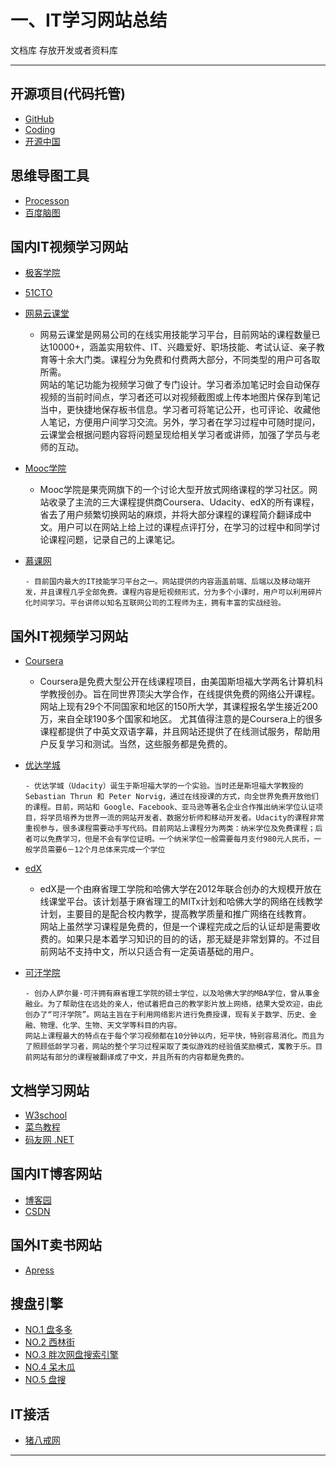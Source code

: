 # 一、IT学习网站总结

文档库 存放开发或者资料库

---
## 开源项目(代码托管)

- [GitHub](https://github.com/)
- [Coding](https://coding.net/)
- [开源中国](https://www.oschina.net/)

##  思维导图工具

- [Processon](https://www.processon.com/)
- [百度脑图](http://naotu.baidu.com/)


## 国内IT视频学习网站

-  [极客学院](https://www.jikexueyuan.com/)
-  [51CTO](http://edu.51cto.com/)
-  [网易云课堂](http://study.163.com/)

     - 网易云课堂是网易公司的在线实用技能学习平台，目前网站的课程数量已达10000+，涵盖实用软件、IT、兴趣爱好、职场技能、考试认证、亲子教育等十余大门类。课程分为免费和付费两大部分，不同类型的用户可各取所需。  
网站的笔记功能为视频学习做了专门设计。学习者添加笔记时会自动保存视频的当前时间点，学习者还可以对视频截图或上传本地图片保存到笔记当中，更快捷地保存板书信息。学习者可将笔记公开，也可评论、收藏他人笔记，方便用户间学习交流。另外，学习者在学习过程中可随时提问，云课堂会根据问题内容将问题呈现给相关学习者或讲师，加强了学员与老师的互动。
-  [Mooc学院](http://mooc.guokr.com/)

      - Mooc学院是果壳网旗下的一个讨论大型开放式网络课程的学习社区。网站收录了主流的三大课程提供商Coursera、Udacity、edX的所有课程，省去了用户频繁切换网站的麻烦，并将大部分课程的课程简介翻译成中文。用户可以在网站上给上过的课程点评打分，在学习的过程中和同学讨论课程问题，记录自己的上课笔记。
- [慕课网](http://www.imooc.com/)

      - 目前国内最大的IT技能学习平台之一。网站提供的内容涵盖前端、后端以及移动端开发，并且课程几乎全部免费。课程内容是短视频形式，分为多个小课时，用户可以利用碎片化时间学习。平台讲师以知名互联网公司的工程师为主，拥有丰富的实战经验。

## 国外IT视频学习网站

- [Coursera](https://www.coursera.org/)

     - Coursera是免费大型公开在线课程项目，由美国斯坦福大学两名计算机科学教授创办。旨在同世界顶尖大学合作，在线提供免费的网络公开课程。网站上现有29个不同国家和地区的150所大学，其课程报名学生接近200万，来自全球190多个国家和地区。
尤其值得注意的是Coursera上的很多课程都提供了中英文双语字幕，并且网站还提供了在线测试服务，帮助用户反复学习和测试。当然，这些服务都是免费的。

- [优达学城](https://cn.udacity.com/us)  
 
      - 优达学城（Udacity）诞生于斯坦福大学的一个实验。当时还是斯坦福大学教授的 Sebastian Thrun 和 Peter Norvig，通过在线授课的方式，向全世界免费开放他们的课程。目前，网站和 Google、Facebook、亚马逊等著名企业合作推出纳米学位认证项目，将学员培养为世界一流的网站开发者、数据分析师和移动开发者。Udacity的课程非常重视参与，很多课程需要动手写代码。目前网站上课程分为两类：纳米学位及免费课程；后者可以免费学习，但是不会有学位证明。一个纳米学位一般需要每月支付980元人民币，一般学员需要6－12个月总体来完成一个学位
-  [edX](https://www.edx.org/)  

      - edX是一个由麻省理工学院和哈佛大学在2012年联合创办的大规模开放在线课堂平台。该计划基于麻省理工的MITx计划和哈佛大学的网络在线教学计划，主要目的是配合校内教学，提高教学质量和推广网络在线教育。  
      网站上虽然学习课程是免费的，但是一个课程完成之后的认证却是需要收费的。如果只是本着学习知识的目的的话，那无疑是非常划算的。不过目前网站不支持中文，所以只适合有一定英语基础的用户。
- [可汗学院](https://www.khanacademy.org)   

      - 创办人萨尔曼·可汗拥有麻省理工学院的硕士学位，以及哈佛大学的MBA学位，曾从事金融业。为了帮助住在远处的亲人，他试着把自己的教学影片放上网络，结果大受欢迎，由此创办了“可汗学院”。网站主旨在于利用网络影片进行免费授课，现有关于数学、历史、金融、物理、化学、生物、天文学等科目的内容。     
      网站上课程最大的特点在于每个学习视频都在10分钟以内，短平快，特别容易消化。而且为了照顾低龄学习者，网站的整个学习过程采取了类似游戏的经验值奖励模式，寓教于乐。目前网站有部分的课程被翻译成了中文，并且所有的内容都是免费的。
## 文档学习网站

- [W3school	](http://www.w3school.com.cn/)
- [菜鸟教程](http://www.runoob.com/)
- [码友网 .NET](https://codedefault.com/)

## 国内IT博客网站

- [博客园](https://www.cnblogs.com/)
- [CSDN](https://www.csdn.net/)

## 国外IT卖书网站

-  [Apress](https://www.apress.com)

## 搜盘引擎

- [NO.1 盘多多](http://www.panduoduo.net/)
- [NO.2 西林街](http://www.xilinjie.com/)
- [NO.3 胖次网盘搜索引擎](http://www.panc.cc/)
- [NO.4 呆木瓜](http://md5.daimugua.com/)
- [NO.5 盘搜](http://www.pansou.com)


## IT接活

- [猪八戒网](https://www.zbj.com/)

----